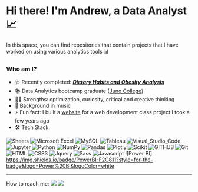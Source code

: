 # Hi there! I'm Andrew, a Data Analyst 📈


In this space, you can find repositories that contain projects that I have worked on using various analytics tools 📊

### Who am I?<br>
* 🩺 Recently completed: [***Dietary Habits and Obesity Analysis***](https://github.com/AndrewspWhite/Dietary-Habits-and-Obestity/blob/main/AndrewWhite_Capstone.ipynb)
* 📚 Data Analytics bootcamp graduate ([Juno College](https://github.com/HackerYou))<br>
* 💪🏻 Strengths: optimization, curiosity, critical and creative thinking<br>
* 🧮 Background in music<br>
* ⚡ Fun fact: I built a [website](https://andrewspwhite.github.io/index.html) for a web development class project I took a few years ago
* 🛠 Tech Stack:
 
![Sheets](https://img.shields.io/badge/Google%20Sheets-34A853?style=for-the-badge&logo=google-sheets&logoColor=white) ![Microsoft Excel](https://img.shields.io/badge/Microsoft_Excel-217346?style=for-the-badge&logo=microsoft-excel&logoColor=white) ![MySQL](https://img.shields.io/badge/mysql-%2300f.svg?style=for-the-badge&logo=mysql&logoColor=white) ![Tableau](https://img.shields.io/badge/Tableau-E97627?style=for-the-badge&logo=Tableau&logoColor=white) ![Visual_Studio_Code](https://img.shields.io/badge/Visual_Studio_Code-0078D4?style=for-the-badge&logo=visual%20studio%20code&logoColor=white) ![Jupyter](https://img.shields.io/badge/Jupyter-F37626.svg?&style=for-the-badge&logo=Jupyter&logoColor=white) ![Python](https://img.shields.io/badge/python-3670A0?style=for-the-badge&logo=python&logoColor=ffdd54) ![NumPy](https://img.shields.io/badge/Numpy-777BB4?style=for-the-badge&logo=numpy&logoColor=white) ![Pandas](https://img.shields.io/badge/Pandas-2C2D72?style=for-the-badge&logo=pandas&logoColor=white) ![Plotly](https://img.shields.io/badge/Plotly-239120?style=for-the-badge&logo=plotly&logoColor=white) ![Scikit](https://img.shields.io/badge/scikit_learn-F7931E?style=for-the-badge&logo=scikit-learn&logoColor=white) ![GITHUB](https://img.shields.io/badge/GitHub-100000?style=for-the-badge&logo=github&logoColor=white) ![Git](https://img.shields.io/badge/GIT-E44C30?style=for-the-badge&logo=git&logoColor=white) ![HTML](https://img.shields.io/badge/HTML5-E34F26?style=for-the-badge&logo=html5&logoColor=white) ![CSS3](https://img.shields.io/badge/CSS3-1572B6?style=for-the-badge&logo=css3&logoColor=white) ![Jquery](https://img.shields.io/badge/jQuery-0769AD?style=for-the-badge&logo=jquery&logoColor=white) ![Sass](https://img.shields.io/badge/Sass-CC6699?style=for-the-badge&logo=sass&logoColor=white) ![Javascript](https://img.shields.io/badge/JavaScript-323330?style=for-the-badge&logo=javascript&logoColor=F7DF1E) ![Power BI] https://img.shields.io/badge/PowerBI-F2C811?style=for-the-badge&logo=Power%20BI&logoColor=white
**** 

How to reach me:   <a href="mailto:andrewspwhite@gmail.com?"><img src="https://img.shields.io/badge/gmail-%23DD0031.svg?&style=for-the-badge&logo=gmail&logoColor=white"/></a> <a href="https://https://www.linkedin.com/in/andrewspwhite/">
    <img src="https://img.shields.io/badge/linkedin-%230077B5.svg?&style=for-the-badge&logo=linkedin&logoColor=white" /></a>

<!--
**andrewspwhite/andrewspwhite** is a ✨ _special_ ✨ repository because its `README.md` (this file) appears on your GitHub profile.

Here are some ideas to get you started:

- 🔭 I’m currently working on ...
- 🌱 I’m currently learning ...
- 👯 I’m looking to collaborate on ...
- 🤔 I’m looking for help with ...
- 💬 Ask me about ...
- 📫 How to reach me: ...
- 😄 Pronouns: ...
- ⚡ Fun fact: ...

(<img src="{https://img.shields.io/badge/Numpy-777BB4?style=for-the-badge&logo=numpy&logoColor=white}" />, <img src="{https://img.shields.io/badge/Pandas-2C2D72?style=for-the-badge&logo=pandas&logoColor=white}" />, <img src="{https://img.shields.io/badge/Plotly-239120?style=for-the-badge&logo=plotly&logoColor=white}" />, <img src="{https://img.shields.io/badge/scikit_learn-F7931E?style=for-the-badge&logo=scikit-learn&logoColor=white}" /> )
